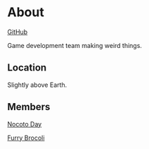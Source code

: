 # About

<div class="center">

[GitHub](https://github.com/eggricesoy)

</div>

Game development team making weird things.

## Location

Slightly above Earth.

## Members

[Nocoto Day](https://notcoding.today)

[Furry Brocoli](https://notcoding.today)
